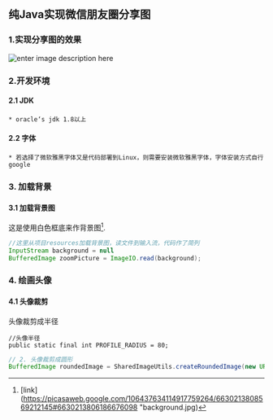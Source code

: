 纯Java实现微信朋友圈分享图
-------------------------------------
### 1.实现分享图的效果
![enter image description here](https://lh3.googleusercontent.com/u5Ee3nhBzzBMp58ONj51Z561R4kJ9SS-0BmnZvsxCZF0B0LEUWNYDfI-8amHcTONEXxrZzmhFS8 "朋友圈分享图")

### 2.开发环境
#### 2.1 JDK
	* oracle‘s jdk 1.8以上
#### 2.2 字体
	* 若选择了微软雅黑字体又是代码部署到Linux，则需要安装微软雅黑字体，字体安装方式自行google
### 3. 加载背景
#### 3.1  加载背景图
这是使用白色框底来作背景图[^1].
```java code
//这里从项目resources加载背景图，读文件到输入流，代码作了简列
InputStream background = null
BufferedImage zoomPicture = ImageIO.read(background);
```
### 4. 绘画头像
#### 4.1 头像裁剪
头像裁剪成半径
```
//头像半径
public static final int PROFILE_RADIUS = 80;
```
``` java code
// 2. 头像裁剪成圆形  
BufferedImage roundedImage = SharedImageUtils.createRoundedImage(new URL(userProfileUrl).openStream(), SharedImageUtils.PROFILE_RADIUS);
```




[^1]: [link](https://picasaweb.google.com/106437634114917759264/6630213808569212145#6630213806186676098 "background.jpg)

<!--stackedit_data:
eyJoaXN0b3J5IjpbLTI0MDg2NDI4MCw5NzYxNTQwNzQsLTY1MD
U1MDEyNCwtMTQ3Njg5MjU5MiwtMjI3MTE2MzgyXX0=
-->